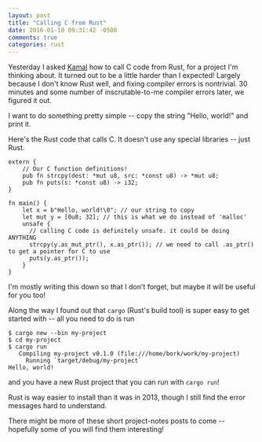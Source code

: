 ```yaml
---
layout: post
title: "Calling C from Rust"
date: 2016-01-18 09:31:42 -0500
comments: true
categories: rust
---
```


Yesterday I asked [Kamal](https://twitter.com/kamalmarhubi) how to call C code from Rust, for a project I'm thinking about. It turned out to be a little harder than I expected! Largely because I don't know Rust well, and fixing compiler errors is nontrivial. 30 minutes and some number of inscrutable-to-me compiler errors later, we figured it out.

I want to do something pretty simple -- copy the string "Hello, world!" and print it.

Here's the Rust code that calls C. It doesn't use any special libraries -- just Rust.

```
extern {
    // Our C function definitions!
    pub fn strcpy(dest: *mut u8, src: *const u8) -> *mut u8;
    pub fn puts(s: *const u8) -> i32;
}

fn main() {
    let x = b"Hello, world!\0"; // our string to copy
    let mut y = [0u8; 32]; // this is what we do instead of 'malloc'
    unsafe {
      // calling C code is definitely unsafe. it could be doing ANYTHING
      strcpy(y.as_mut_ptr(), x.as_ptr()); // we need to call .as_ptr() to get a pointer for C to use
      puts(y.as_ptr());
    }
}
```

I'm mostly writing this down so that I don't forget, but maybe it will be useful for you too!

Along the way I found out that `cargo` (Rust's build tool) is super easy to get started with -- all you need to do is run

```
$ cargo new --bin my-project
$ cd my-project
$ cargo run
   Compiling my-project v0.1.0 (file:///home/bork/work/my-project)
     Running `target/debug/my-project`
Hello, world!
```

and you have a new Rust project that you can run with `cargo run`!

Rust is way easier to install than it was in 2013, though I still find the error messages hard to understand.

There might be more of these short project-notes posts to come -- hopefully some of you will find them interesting!
